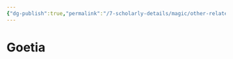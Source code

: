 ```yaml
---
{"dg-publish":true,"permalink":"/7-scholarly-details/magic/other-related-terms/goetia/"}
---
```


# Goetia


